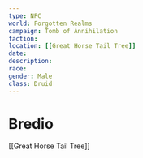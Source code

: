 ```yaml
---
type: NPC
world: Forgotten Realms
campaign: Tomb of Annihilation
faction: 
location: [[Great Horse Tail Tree]]
date:
description:
race:
gender: Male
class: Druid
---
```


# Bredio


[[Great Horse Tail Tree]]
